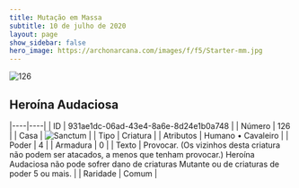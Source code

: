 ```yaml
---
title: Mutação em Massa
subtitle: 10 de julho de 2020
layout: page
show_sidebar: false
hero_image: https://archonarcana.com/images/f/f5/Starter-mm.jpg
---
```


![126](https://cdn.keyforgegame.com/media/card_front/pt/479_126_8654CP76HG8_pt.png)

## Heroína Audaciosa

|----|----|
| ID | 931ae1dc-06ad-43e4-8a6e-8d24e1b0a748 |
| Número | 126 |
| Casa | ![Sanctum](https://archonarcana.com/images/thumb/c/c7/Sanctum.png/22px-Sanctum.png "Santuário") |
| Tipo | Criatura |
| Atributos | Humano • Cavaleiro |
| Poder | 4 |
| Armadura | 0 |
| Texto | Provocar. (Os vizinhos desta criatura não podem ser atacados, a menos que tenham provocar.)  Heroína Audaciosa não pode sofrer dano de criaturas Mutante ou de criaturas de poder 5 ou mais. |
| Raridade | Comum |
